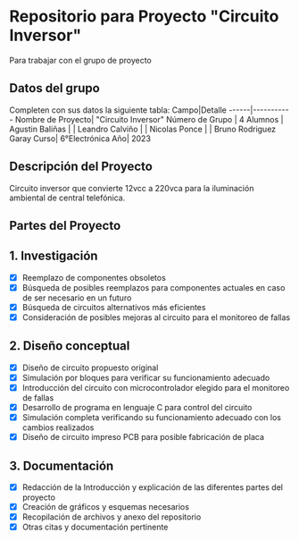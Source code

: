 # Repositorio para Proyecto "Circuito Inversor"
Para trabajar con el grupo de proyecto
## Datos del grupo
Completen con sus datos la siguiente tabla:
Campo|Detalle
------|-----------
Nombre de Proyecto| "Circuito Inversor"
Número de Grupo | 4
Alumnos | Agustin Baliñas
|  | Leandro Calviño
|  | Nicolas Ponce
|  | Bruno Rodriguez Garay
Curso| 6°Electrónica
Año| 2023

## Descripción del Proyecto
Circuito inversor que convierte 12vcc a 220vca para la iluminación ambiental de central telefónica.

## Partes del Proyecto

## 1. Investigación
- [X] Reemplazo de componentes obsoletos
- [X] Búsqueda de posibles reemplazos para componentes actuales en caso de ser necesario en un futuro
- [X] Búsqueda de circuitos alternativos más eficientes
- [X] Consideración de posibles mejoras al circuito para el monitoreo de fallas

## 2. Diseño conceptual
- [X] Diseño de circuito propuesto original
- [X] Simulación por bloques para verificar su funcionamiento adecuado
- [X] Introducción del circuito con microcontrolador elegido para el monitoreo de fallas
- [X] Desarrollo de programa en lenguaje C para control del circuito
- [X] Simulación completa verificando su funcionamiento adecuado con los cambios realizados
- [X] Diseño de circuito impreso PCB para posible fabricación de placa
      
## 3. Documentación
- [X] Redacción de la Introducción y explicación de las diferentes partes del proyecto
- [X] Creación de gráficos y esquemas necesarios
- [X] Recopilación de archivos y anexo del repositorio
- [X] Otras citas y documentación pertinente
